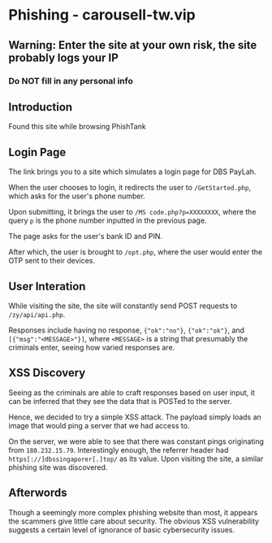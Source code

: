 # Phishing - carousell-tw.vip

## Warning: Enter the site at your own risk, the site probably logs your IP

### Do NOT fill in any personal info



## Introduction

Found this site while browsing PhishTank



## Login Page

The link brings you to a site which simulates a login page for DBS PayLah.

When the user chooses to login, it redirects the user to `/GetStarted.php`, which asks for the user's phone number.<br/>

Upon submitting, it brings the user to `/MS code.php?p=XXXXXXXX`, where the query `p` is the phone number inputted in the previous page.<br/>

The page asks for the user's bank ID and PIN.<br/>

After which, the user is brought to `/opt.php`, where the user would enter the OTP sent to their devices.<br/>

## User Interation

While visiting the site, the site will constantly send POST requests to `/zy/api/api.php`.<br/>

Responses include having no response, `{"ok":"no"}`, `{"ok":"ok"}`, and `[{"msg":"<MESSAGE>"}]`, where `<MESSAGE>` is a string that presumably the criminals enter, seeing how varied responses are.


## XSS Discovery

Seeing as the criminals are able to craft responses based on user input, it can be inferred that they see the data that is POSTed to the server.<br/>

Hence, we decided to try a simple XSS attack. The payload simply loads an image that would ping a server that we had access to.<br/>

On the server, we were able to see that there was constant pings originating from `180.232.15.79`. Interestingly enough, the referrer header had `https[://]dbssingaporer[.]top/` as its value. Upon visiting the site, a similar phishing site was discovered.<br/>

## Afterwords

Though a seemingly more complex phishing website than most, it appears the scammers give little care about security. The obvious XSS vulnerability suggests a certain level of ignorance of basic cybersecurity issues.